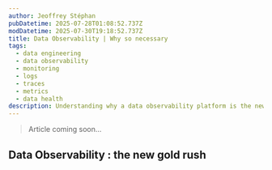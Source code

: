 ```yaml
---
author: Jeoffrey Stéphan
pubDatetime: 2025-07-28T01:08:52.737Z
modDatetime: 2025-07-30T19:18:52.737Z
title: Data Observability | Why so necessary
tags:
  - data engineering
  - data observability
  - monitoring
  - logs
  - traces
  - metrics
  - data health
description: Understanding why a data observability platform is the new tool that enhance your information system
---
```


> Article coming soon...

## Data Observability : the new gold rush

